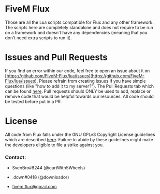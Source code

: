 # FiveM Flux
Those are all the Lua scripts compatible for Flux and any other framework. The scripts here are completely standalone and does not require to be run on a framework and doesn't have any dependencies (meaning that you don't need extra scripts to run it).

# Issues and Pull Requests
If you find an error within our code, feel free to open an issue about it on [https://github.com/FiveM-Flux/lua/issues](https://github.com/FiveM-Flux/lua/issues). Please refrain from creating issues if you have simple questions (like "how to add it to my server?").
The Pull Requests tab which can be found [here](https://github.com/FiveM-Flux/lua/pulls). Pull requests should ONLY be used to add, replace or remove code that would be helpful towards our resources. All code should be tested before put in a PR.

# License
All code from Flux falls under the GNU GPLv3 Copyright License guidelines which are described [here](https://choosealicense.com/licenses/gpl-3.0). Failure to abide by these guidelines might make the developers eligible to file a strike against you.



### Contact:
- SvenBro#8244 (@cartWith5Wheels)
- .down#0418 (@downloador)

- fivem.flux@gmail.com
